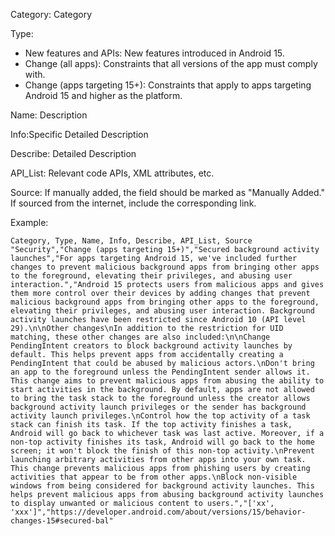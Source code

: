 Category: Category

Type:

- New features and APIs: New features introduced in Android 15.
- Change (all apps): Constraints that all versions of the app must comply with.
- Change (apps targeting 15+): Constraints that apply to apps targeting Android 15 and higher as the platform.

Name: Description

Info:Specific Detailed Description

Describe: Detailed Description

API_List: Relevant code APIs, XML attributes, etc.

Source: If manually added, the field should be marked as "Manually Added." If sourced from the internet, include the corresponding link.

Example:

```
Category, Type, Name, Info, Describe, API_List, Source
"Security","Change (apps targeting 15+)","Secured background activity launches","For apps targeting Android 15, we've included further changes to prevent malicious background apps from bringing other apps to the foreground, elevating their privileges, and abusing user interaction.","Android 15 protects users from malicious apps and gives them more control over their devices by adding changes that prevent malicious background apps from bringing other apps to the foreground, elevating their privileges, and abusing user interaction. Background activity launches have been restricted since Android 10 (API level 29).\n\nOther changes\nIn addition to the restriction for UID matching, these other changes are also included:\n\nChange PendingIntent creators to block background activity launches by default. This helps prevent apps from accidentally creating a PendingIntent that could be abused by malicious actors.\nDon't bring an app to the foreground unless the PendingIntent sender allows it. This change aims to prevent malicious apps from abusing the ability to start activities in the background. By default, apps are not allowed to bring the task stack to the foreground unless the creator allows background activity launch privileges or the sender has background activity launch privileges.\nControl how the top activity of a task stack can finish its task. If the top activity finishes a task, Android will go back to whichever task was last active. Moreover, if a non-top activity finishes its task, Android will go back to the home screen; it won't block the finish of this non-top activity.\nPrevent launching arbitrary activities from other apps into your own task. This change prevents malicious apps from phishing users by creating activities that appear to be from other apps.\nBlock non-visible windows from being considered for background activity launches. This helps prevent malicious apps from abusing background activity launches to display unwanted or malicious content to users.","['xx', 'xxx']","https://developer.android.com/about/versions/15/behavior-changes-15#secured-bal"
```

